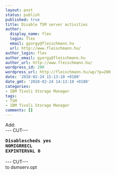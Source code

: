 ```yaml
---
layout: post
status: publish
published: true
title: Disable TSM server activities
author:
  display_name: flex
  login: flex
  email: gyorgy@fleischmann.hu
  url: http://www.fleischmann.hu/
author_login: flex
author_email: gyorgy@fleischmann.hu
author_url: http://www.fleischmann.hu/
wordpress_id: 200
wordpress_url: http://fleischmann.hu/wp/?p=200
date: '2010-02-24 15:13:10 +0100'
date_gmt: '2010-02-24 14:13:10 +0100'
categories:
- IBM Tivoli Storage Manager
tags:
- TSM
- IBM Tivoli Storage Manager
comments: []
---
```

<p>Add:<br />
--- CUT---<br />
<strong><tt><br />
 Disablescheds yes<br />
 NOMIGRRECL<br />
 EXPINTERVAL 0<br />
</tt></strong><br />
--- CUT---<br />
to dsmserv.opt</p>
